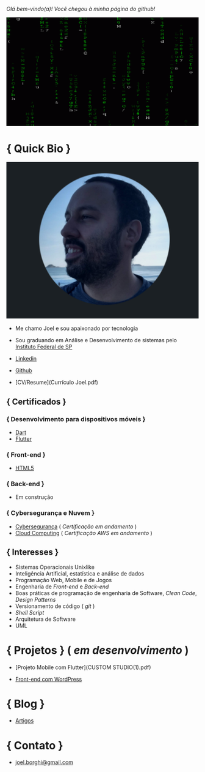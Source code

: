 _Olá bem-vindo(a)! Você chegou à minha página do github!_

![Gif](Matrix.gif)


# { Quick Bio }

![Image](Perfil.png)


 - Me chamo Joel e sou apaixonado por tecnologia
 - Sou graduando em Análise e Desenvolvimento de sistemas pelo [Instituto Federal de SP](https://bra.ifsp.edu.br)
 
 - [Linkedin](https://www.linkedin.com/in/joel-guerreiro-a35866108)
 
 - [Github](https://github.com/Joelfo123)
 
 - [CV/Resume](Currículo Joel.pdf)


## { Certificados } 

### { Desenvolvimento para dispositivos móveis }


 - [Dart](https://www.devmedia.com.br/certificado/tecnologia/dart/joel-guerreiro)
 - [Flutter](https://www.devmedia.com.br/certificado/tecnologia/flutter/joel-guerreiro)
 
 
### { Front-end }
 
 - [HTML5](https://www.devmedia.com.br/certificado/tecnologia/html/joel-guerreiro)
 
### { Back-end }
 
 - Em construção


### { Cybersegurança e Nuvem }
 
 - [Cybersegurança]() ( _Certificação em andamento_ )
 - [Cloud Computing]() ( _Certificação AWS em andamento_ ) 


## { Interesses }
 
 - Sistemas Operacionais Unixlike
 - Inteligência Artificial, estatística e análise de dados
 - Programação Web, Mobile e de Jogos 
 - Engenharia de _Front-end_ e _Back-end_
 - Boas práticas de programação de engenharia de Software, _Clean Code_, _Design Patterns_
 - Versionamento de código ( _git_ )
 - _Shell Script_
 - Arquitetura de Software
 - UML

# { Projetos } ( _em desenvolvimento_ )
 
 - [Projeto Mobile com Flutter](CUSTOM STUDIO(1).pdf)

 - [Front-end com WordPress](https://cursospremium.com.br)


# { Blog }

- [Artigos](https://techrookie1987.blogspot.com)


# { Contato }

- [joel.borghi@gmail.com](mailto:joel.borghi@gmail.com)
